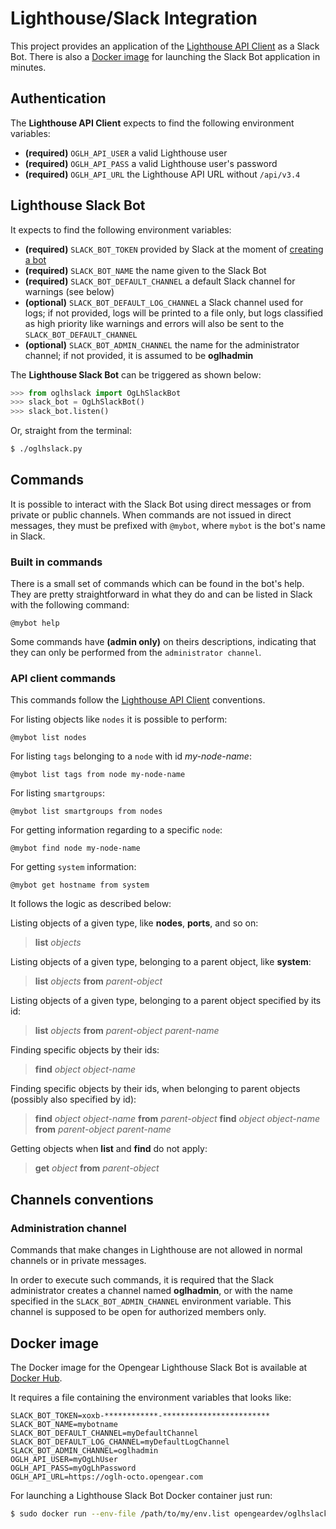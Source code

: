 # Lighthouse/Slack Integration

This project provides an application of the [Lighthouse API Client](https://github.com/opengear/oglhclient) as a Slack Bot.
There is also a [Docker image](https://hub.docker.com/r/opengeardev/oglhslack) for launching the Slack Bot application in minutes.

## Authentication

The **Lighthouse API Client** expects to find the following environment variables:

- **(required)** `OGLH_API_USER` a valid Lighthouse user
- **(required)** `OGLH_API_PASS` a valid Lighthouse user's password
- **(required)** `OGLH_API_URL` the Lighthouse API URL without `/api/v3.4`

## Lighthouse Slack Bot

It expects to find the following environment variables:

- **(required)** `SLACK_BOT_TOKEN` provided by Slack at the moment of [creating a bot](https://api.slack.com/bot-users)
- **(required)** `SLACK_BOT_NAME` the name given to the Slack Bot
- **(required)** `SLACK_BOT_DEFAULT_CHANNEL` a default Slack channel for warnings (see below)
- **(optional)** `SLACK_BOT_DEFAULT_LOG_CHANNEL` a Slack channel used for logs; if not provided, logs will be printed to a file only, but logs classified as high priority like warnings and errors will also be sent to the `SLACK_BOT_DEFAULT_CHANNEL`
- **(optional)** `SLACK_BOT_ADMIN_CHANNEL` the name for the administrator channel; if not provided, it is assumed to be **oglhadmin**

The **Lighthouse Slack Bot** can be triggered as shown below:

```python
>>> from oglhslack import OgLhSlackBot
>>> slack_bot = OgLhSlackBot()
>>> slack_bot.listen()
```

Or, straight from the terminal:

```bash
$ ./oglhslack.py
```

## Commands

It is possible to interact with the Slack Bot using direct messages or from private or public channels. When commands are not issued in direct messages, they must be prefixed with `@mybot`, where `mybot` is the bot's name in Slack.

### Built in commands

There is a small set of commands which can be found in the bot's help. They are pretty straightforward in what they do and can be listed in Slack with the following command:

```
@mybot help
```

Some commands have **(admin only)** on theirs descriptions, indicating that they can only be performed from the `administrator channel`.

### API client commands

This commands follow the [Lighthouse API Client](https://github.com/opengear/oglhclient) conventions.

For listing objects like `nodes` it is possible to perform:

```
@mybot list nodes
```

For listing `tags` belonging to a `node` with id *my-node-name*:

```
@mybot list tags from node my-node-name
```

For listing `smartgroups`:

```
@mybot list smartgroups from nodes
```

For getting information regarding to a specific `node`:

```
@mybot find node my-node-name
```

For getting `system` information:

```
@mybot get hostname from system
```

It follows the logic as described below:

Listing objects of a given type, like **nodes**, **ports**, and so on:
> **list** *objects*

Listing objects of a given type, belonging to a parent object, like **system**:
> **list** *objects* **from** *parent-object*

Listing objects of a given type, belonging to a parent object specified by its id:
> **list** *objects* **from** *parent-object* *parent-name*

Finding specific objects by their ids:
> **find** *object* *object-name*

Finding specific objects by their ids, when belonging to parent objects (possibly also specified by id):
> **find** *object* *object-name* **from** *parent-object*
> **find** *object* *object-name* **from** *parent-object* *parent-name*

Getting objects when **list** and **find** do not apply:
> **get** *object* **from** *parent-object*

## Channels conventions

### Administration channel

Commands that make changes in Lighthouse are not allowed in normal channels or in private messages.

In order to execute such commands, it is required that the Slack administrator creates a channel named **oglhadmin**, or with the name specified in the `SLACK_BOT_ADMIN_CHANNEL` environment variable. This channel is supposed to be open for authorized members only.

## Docker image

The Docker image for the Opengear Lighthouse Slack Bot is available at [Docker Hub](https://hub.docker.com/r/opengeardev/oglhslack).

It requires a file containing the environment variables that looks like:

```
SLACK_BOT_TOKEN=xoxb-************-************************
SLACK_BOT_NAME=mybotname
SLACK_BOT_DEFAULT_CHANNEL=myDefaultChannel
SLACK_BOT_DEFAULT_LOG_CHANNEL=myDefaultLogChannel
SLACK_BOT_ADMIN_CHANNEL=oglhadmin
OGLH_API_USER=myOgLhUser
OGLH_API_PASS=myOgLhPassword
OGLH_API_URL=https://oglh-octo.opengear.com
```

For launching a Lighthouse Slack Bot Docker container just run:

```bash
$ sudo docker run --env-file /path/to/my/env.list opengeardev/oglhslack
```
